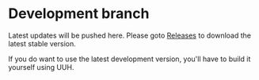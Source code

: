 # Development branch

Latest updates will be pushed here. Please goto [Releases](https://github.com/UserR00T/BP-Essentials/releases/latest) to download the latest stable version.

If you do want to use the latest development version, you'll have to build it yourself using UUH.
